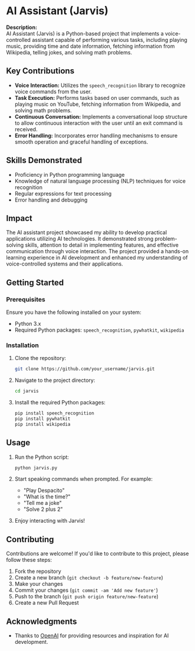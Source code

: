 # AI Assistant (Jarvis)

**Description:**  
AI Assistant (Jarvis) is a Python-based project that implements a voice-controlled assistant capable of performing various tasks, including playing music, providing time and date information, fetching information from Wikipedia, telling jokes, and solving math problems.

## Key Contributions

- **Voice Interaction:** Utilizes the `speech_recognition` library to recognize voice commands from the user.
- **Task Execution:** Performs tasks based on user commands, such as playing music on YouTube, fetching information from Wikipedia, and solving math problems.
- **Continuous Conversation:** Implements a conversational loop structure to allow continuous interaction with the user until an exit command is received.
- **Error Handling:** Incorporates error handling mechanisms to ensure smooth operation and graceful handling of exceptions.

## Skills Demonstrated

- Proficiency in Python programming language
- Knowledge of natural language processing (NLP) techniques for voice recognition
- Regular expressions for text processing
- Error handling and debugging

## Impact

The AI assistant project showcased my ability to develop practical applications utilizing AI technologies. It demonstrated strong problem-solving skills, attention to detail in implementing features, and effective communication through voice interaction. The project provided a hands-on learning experience in AI development and enhanced my understanding of voice-controlled systems and their applications.

## Getting Started

### Prerequisites

Ensure you have the following installed on your system:

- Python 3.x
- Required Python packages: `speech_recognition`, `pywhatkit`, `wikipedia`

### Installation

1. Clone the repository:

    ```bash
    git clone https://github.com/your_username/jarvis.git
    ```

2. Navigate to the project directory:

    ```bash
    cd jarvis
    ```

3. Install the required Python packages:

    ```bash
    pip install speech_recognition
    pip install pywhatkit
    pip install wikipedia
    
    ```

## Usage

1. Run the Python script:

    ```bash
    python jarvis.py
    ```

2. Start speaking commands when prompted. For example:

    - "Play Despacito"
    - "What is the time?"
    - "Tell me a joke"
    - "Solve 2 plus 2"

3. Enjoy interacting with Jarvis!

## Contributing

Contributions are welcome! If you'd like to contribute to this project, please follow these steps:

1. Fork the repository
2. Create a new branch (`git checkout -b feature/new-feature`)
3. Make your changes
4. Commit your changes (`git commit -am 'Add new feature'`)
5. Push to the branch (`git push origin feature/new-feature`)
6. Create a new Pull Request


## Acknowledgments

- Thanks to [OpenAI](https://openai.com) for providing resources and inspiration for AI development.
